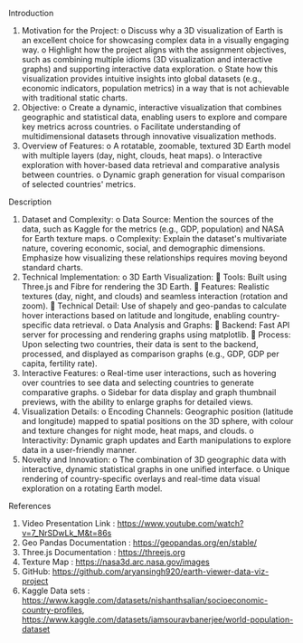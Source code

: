 
Introduction
1.	Motivation for the Project:
o	Discuss why a 3D visualization of Earth is an excellent choice for showcasing complex data in a visually engaging way.
o	Highlight how the project aligns with the assignment objectives, such as combining multiple idioms (3D visualization and interactive graphs) and supporting interactive data exploration.
o	State how this visualization provides intuitive insights into global datasets (e.g., economic indicators, population metrics) in a way that is not achievable with traditional static charts.
2.	Objective:
o	Create a dynamic, interactive visualization that combines geographic and statistical data, enabling users to explore and compare key metrics across countries.
o	Facilitate understanding of multidimensional datasets through innovative visualization methods.
3.	Overview of Features:
o	A rotatable, zoomable, textured 3D Earth model with multiple layers (day, night, clouds, heat maps).
o	Interactive exploration with hover-based data retrieval and comparative analysis between countries.
o	Dynamic graph generation for visual comparison of selected countries' metrics.
 
Description
1.	Dataset and Complexity:
o	Data Source: Mention the sources of the data, such as Kaggle for the metrics (e.g., GDP, population) and NASA for Earth texture maps.
o	Complexity: Explain the dataset's multivariate nature, covering economic, social, and demographic dimensions. Emphasize how visualizing these relationships requires moving beyond standard charts.
2.	Technical Implementation:
o	3D Earth Visualization:
	Tools: Built using Three.js and Fibre for rendering the 3D Earth.
	Features: Realistic textures (day, night, and clouds) and seamless interaction (rotation and zoom).
	Technical Detail: Use of shapely and geo-pandas to calculate hover interactions based on latitude and longitude, enabling country-specific data retrieval.
o	Data Analysis and Graphs:
	Backend: Fast API server for processing and rendering graphs using matplotlib.
	Process: Upon selecting two countries, their data is sent to the backend, processed, and displayed as comparison graphs (e.g., GDP, GDP per capita, fertility rate).
3.	Interactive Features:
o	Real-time user interactions, such as hovering over countries to see data and selecting countries to generate comparative graphs.
o	Sidebar for data display and graph thumbnail previews, with the ability to enlarge graphs for detailed views.
4.	Visualization Details:
o	Encoding Channels: Geographic position (latitude and longitude) mapped to spatial positions on the 3D sphere, with colour and texture changes for night mode, heat maps, and clouds.
o	Interactivity: Dynamic graph updates and Earth manipulations to explore data in a user-friendly manner.
5.	Novelty and Innovation:
o	The combination of 3D geographic data with interactive, dynamic statistical graphs in one unified interface.
o	Unique rendering of country-specific overlays and real-time data visual exploration on a rotating Earth model.
 
References
1.	Video Presentation Link : https://www.youtube.com/watch?v=7_NrSDwLk_M&t=86s 
2.	Geo Pandas Documentation : https://geopandas.org/en/stable/ 
3.	Three.js Documentation : https://threejs.org 
4.	Texture Map : https://nasa3d.arc.nasa.gov/images 
5.	GitHub: https://github.com/aryansingh920/earth-viewer-data-viz-project  
6.	Kaggle Data sets : https://www.kaggle.com/datasets/nishanthsalian/socioeconomic-country-profiles, https://www.kaggle.com/datasets/iamsouravbanerjee/world-population-dataset 
